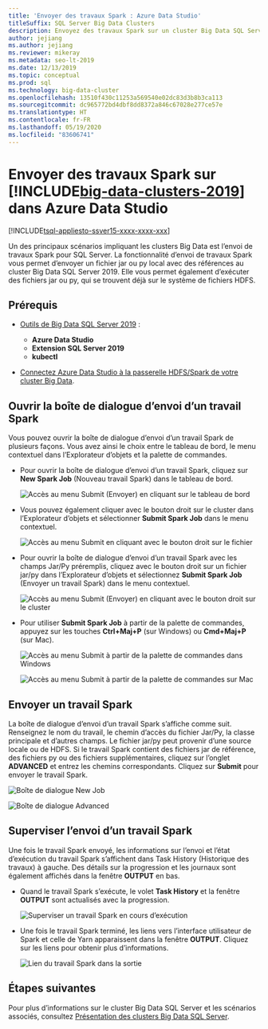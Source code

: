 ```yaml
---
title: 'Envoyer des travaux Spark : Azure Data Studio'
titleSuffix: SQL Server Big Data Clusters
description: Envoyez des travaux Spark sur un cluster Big Data SQL Server dans Azure Data Studio.
author: jejiang
ms.author: jejiang
ms.reviewer: mikeray
ms.metadata: seo-lt-2019
ms.date: 12/13/2019
ms.topic: conceptual
ms.prod: sql
ms.technology: big-data-cluster
ms.openlocfilehash: 13510f430c11253a569540e02dc83d3b8b3ca113
ms.sourcegitcommit: dc965772bd4dbf8dd8372a846c67028e277ce57e
ms.translationtype: HT
ms.contentlocale: fr-FR
ms.lasthandoff: 05/19/2020
ms.locfileid: "83606741"
---
```

# <a name="submit-spark-jobs-on-big-data-clusters-2019-in-azure-data-studio"></a>Envoyer des travaux Spark sur [!INCLUDE[big-data-clusters-2019](../includes/ssbigdataclusters-ss-nover.md)] dans Azure Data Studio

[!INCLUDE[tsql-appliesto-ssver15-xxxx-xxxx-xxx](../includes/tsql-appliesto-ssver15-xxxx-xxxx-xxx.md)]

Un des principaux scénarios impliquant les clusters Big Data est l’envoi de travaux Spark pour SQL Server. La fonctionnalité d’envoi de travaux Spark vous permet d’envoyer un fichier jar ou py local avec des références au cluster Big Data SQL Server 2019. Elle vous permet également d’exécuter des fichiers jar ou py, qui se trouvent déjà sur le système de fichiers HDFS. 

## <a name="prerequisites"></a>Prérequis

- [Outils de Big Data SQL Server 2019](deploy-big-data-tools.md) :
   - **Azure Data Studio**
   - **Extension SQL Server 2019**
   - **kubectl**

- [Connectez Azure Data Studio à la passerelle HDFS/Spark de votre cluster Big Data](connect-to-big-data-cluster.md).

## <a name="open-spark-job-submission-dialog"></a>Ouvrir la boîte de dialogue d’envoi d’un travail Spark

Vous pouvez ouvrir la boîte de dialogue d’envoi d’un travail Spark de plusieurs façons. Vous avez ainsi le choix entre le tableau de bord, le menu contextuel dans l’Explorateur d’objets et la palette de commandes.

- Pour ouvrir la boîte de dialogue d’envoi d’un travail Spark, cliquez sur **New Spark Job** (Nouveau travail Spark) dans le tableau de bord.

    ![Accès au menu Submit (Envoyer) en cliquant sur le tableau de bord](./media/submit-spark-job/new-spark-job.png)

- Vous pouvez également cliquer avec le bouton droit sur le cluster dans l’Explorateur d’objets et sélectionner **Submit Spark Job** dans le menu contextuel.

    ![Accès au menu Submit en cliquant avec le bouton droit sur le fichier](./media/submit-spark-job/submit-spark-job-1.png)


- Pour ouvrir la boîte de dialogue d’envoi d’un travail Spark avec les champs Jar/Py préremplis, cliquez avec le bouton droit sur un fichier jar/py dans l’Explorateur d’objets et sélectionnez **Submit Spark Job** (Envoyer un travail Spark) dans le menu contextuel.  

    ![Accès au menu Submit (Envoyer) en cliquant avec le bouton droit sur le cluster](./media/submit-spark-job/submit-spark-job.png)

- Pour utiliser **Submit Spark Job** à partir de la palette de commandes, appuyez sur les touches **Ctrl+Maj+P** (sur Windows) ou **Cmd+Maj+P** (sur Mac).

    ![Accès au menu Submit à partir de la palette de commandes dans Windows](./media/submit-spark-job/submit-spark-job-3.png)

    ![Accès au menu Submit à partir de la palette de commandes sur Mac](./media/submit-spark-job/submit-spark-job-4.png)
  
 
## <a name="submit-spark-job"></a>Envoyer un travail Spark 

La boîte de dialogue d’envoi d’un travail Spark s’affiche comme suit. Renseignez le nom du travail, le chemin d’accès du fichier Jar/Py, la classe principale et d’autres champs. Le fichier jar/py peut provenir d’une source locale ou de HDFS. Si le travail Spark contient des fichiers jar de référence, des fichiers py ou des fichiers supplémentaires, cliquez sur l’onglet **ADVANCED** et entrez les chemins correspondants. Cliquez sur **Submit** pour envoyer le travail Spark.

![Boîte de dialogue New Job](./media/submit-spark-job/submit-spark-job-section.png)

![Boîte de dialogue Advanced](./media/submit-spark-job/submit-spark-job-section-1.png)

## <a name="monitor-spark-job-submission"></a>Superviser l’envoi d’un travail Spark

Une fois le travail Spark envoyé, les informations sur l’envoi et l’état d’exécution du travail Spark s’affichent dans Task History (Historique des travaux) à gauche. Des détails sur la progression et les journaux sont également affichés dans la fenêtre **OUTPUT** en bas.

- Quand le travail Spark s’exécute, le volet **Task History** et la fenêtre **OUTPUT** sont actualisés avec la progression.

    ![Superviser un travail Spark en cours d’exécution](./media/submit-spark-job/monitor-spark-job-submission.png)

- Une fois le travail Spark terminé, les liens vers l’interface utilisateur de Spark et celle de Yarn apparaissent dans la fenêtre **OUTPUT**. Cliquez sur les liens pour obtenir plus d’informations.

    ![Lien du travail Spark dans la sortie](./media/submit-spark-job/monitor-spark-job-submission-2.png)

## <a name="next-steps"></a>Étapes suivantes

Pour plus d’informations sur le cluster Big Data SQL Server et les scénarios associés, consultez [Présentation des clusters Big Data SQL Server](big-data-cluster-overview.md).
